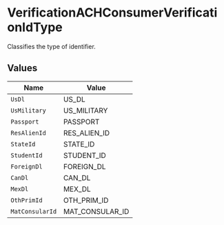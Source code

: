 # VerificationACHConsumerVerificationIdType

Classifies the type of identifier.


## Values

| Name            | Value           |
| --------------- | --------------- |
| `UsDl`          | US_DL           |
| `UsMilitary`    | US_MILITARY     |
| `Passport`      | PASSPORT        |
| `ResAlienId`    | RES_ALIEN_ID    |
| `StateId`       | STATE_ID        |
| `StudentId`     | STUDENT_ID      |
| `ForeignDl`     | FOREIGN_DL      |
| `CanDl`         | CAN_DL          |
| `MexDl`         | MEX_DL          |
| `OthPrimId`     | OTH_PRIM_ID     |
| `MatConsularId` | MAT_CONSULAR_ID |